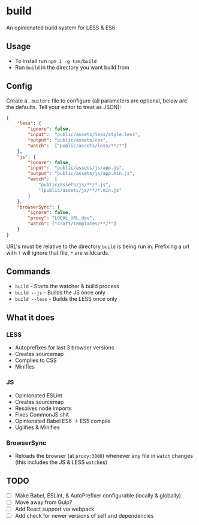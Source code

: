 # build
An opinionated build system for LESS & ES6

## Usage
- To install run `npm i -g tam/build`
- Run `build` in the directory you want build from

## Config
Create a `.buildrc` file to configure 
(all parameters are optional, below are the defaults. Tell your editor to treat as JSON):

```json
{
	"less": {
		"ignore": false,
		"input":  "public/assets/less/style.less",
		"output": "public/assets/css",
		"watch":  ["public/assets/less/**/*"]
	},
	"js": {
		"ignore": false,
		"input":  "public/assets/js/app.js",
		"output": "public/assets/js/app.min.js",
		"watch":  [
			"public/assets/js/**/*.js",
			"!public/assets/js/**/*.min.js"
		]
	},
	"browserSync": {
		"ignore": false,
		"proxy": "LOCAL_URL.dev",
		"watch": ["craft/templates/**/*"]
	}
}
```

URL's must be relative to the directory `build` is being run in. Prefixing a url
with `!` will ignore that file, `*` are wildcards.

## Commands
- `build` - Starts the watcher & build process
- `build --js` - Builds the JS once only
- `build --less` - Builds the LESS once only

## What it does
### LESS
- Autoprefixes for last 3 browser versions
- Creates sourcemap
- Complies to CSS
- Minifies

### JS
- Opinionated ESLint
- Creates sourcemap
- Resolves node imports
- Fixes CommonJS shit
- Opinionated Babel ES6 -> ES5 compile
- Uglifies & Minifies

### BrowserSync
- Reloads the browser (at `proxy:3000`) whenever any file in `watch` changes 
(this includes the JS & LESS `watch`es) 

## TODO
- [ ] Make Babel, ESLint, & AutoPrefixer configurable (locally & globally)
- [ ] Move away from Gulp?
- [ ] Add React support via webpack
- [ ] Add check for newer versions of self and dependencies